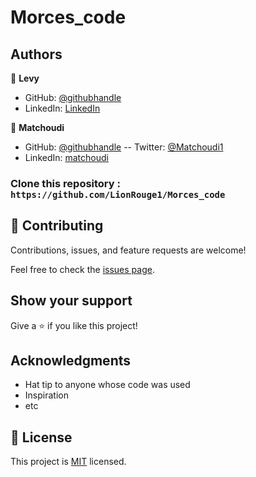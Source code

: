 # Morces_code

## Authors

👤 **Levy**

- GitHub: [@githubhandle](https://github.com/levy002)
- LinkedIn: [LinkedIn](https://www.linkedin.com/in/levy-ukwishaka/)

👤 **Matchoudi**

- GitHub: [@githubhandle](https://github.com/LionRouge1)
-- Twitter: [@Matchoudi1](https://twitter.com/Matchoudi1)
- LinkedIn: [matchoudi](https://linkedin.com/in/matchoudi)

### Clone this repository : `https://github.com/LionRouge1/Morces_code`

## 🤝 Contributing

Contributions, issues, and feature requests are welcome!

Feel free to check the [issues page](../../issues/).

## Show your support

Give a ⭐️ if you like this project!

## Acknowledgments

- Hat tip to anyone whose code was used
- Inspiration
- etc

## 📝 License

This project is [MIT](./MIT.md) licensed.